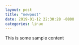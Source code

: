 ```yaml
---
layout: post
title: "newpost"
date: 2019-01-12 22:30:28 -0800
categories: linux
---
```


This is some sample content

